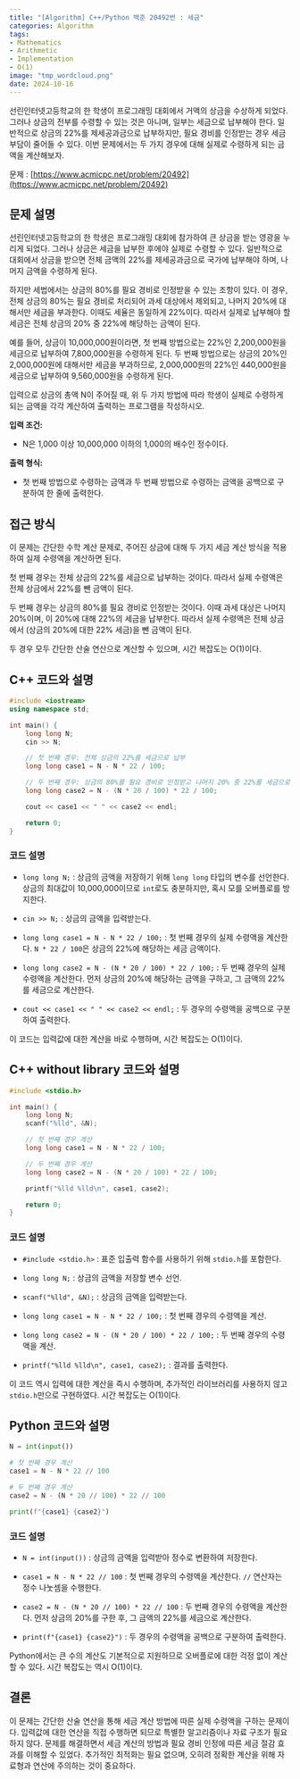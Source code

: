 ```yaml
---
title: "[Algorithm] C++/Python 백준 20492번 : 세금"
categories: Algorithm
tags:
- Mathematics
- Arithmetic
- Implementation
- O(1)
image: "tmp_wordcloud.png"
date: 2024-10-16
---
```


선린인터넷고등학교의 한 학생이 프로그래밍 대회에서 거액의 상금을 수상하게 되었다. 그러나 상금의 전부를 수령할 수 있는 것은 아니며, 일부는 세금으로 납부해야 한다. 일반적으로 상금의 22%를 제세공과금으로 납부하지만, 필요 경비를 인정받는 경우 세금 부담이 줄어들 수 있다. 이번 문제에서는 두 가지 경우에 대해 실제로 수령하게 되는 금액을 계산해보자.

문제 : [https://www.acmicpc.net/problem/20492](https://www.acmicpc.net/problem/20492)

## 문제 설명

선린인터넷고등학교의 한 학생은 프로그래밍 대회에 참가하여 큰 상금을 받는 영광을 누리게 되었다. 그러나 상금은 세금을 납부한 후에야 실제로 수령할 수 있다. 일반적으로 대회에서 상금을 받으면 전체 금액의 22%를 제세공과금으로 국가에 납부해야 하며, 나머지 금액을 수령하게 된다.

하지만 세법에서는 상금의 80%를 필요 경비로 인정받을 수 있는 조항이 있다. 이 경우, 전체 상금의 80%는 필요 경비로 처리되어 과세 대상에서 제외되고, 나머지 20%에 대해서만 세금을 부과한다. 이때도 세율은 동일하게 22%이다. 따라서 실제로 납부해야 할 세금은 전체 상금의 20% 중 22%에 해당하는 금액이 된다.

예를 들어, 상금이 10,000,000원이라면, 첫 번째 방법으로는 22%인 2,200,000원을 세금으로 납부하여 7,800,000원을 수령하게 된다. 두 번째 방법으로는 상금의 20%인 2,000,000원에 대해서만 세금을 부과하므로, 2,000,000원의 22%인 440,000원을 세금으로 납부하여 9,560,000원을 수령하게 된다.

입력으로 상금의 총액 N이 주어질 때, 위 두 가지 방법에 따라 학생이 실제로 수령하게 되는 금액을 각각 계산하여 출력하는 프로그램을 작성하시오.

**입력 조건:**

- N은 1,000 이상 10,000,000 이하의 1,000의 배수인 정수이다.

**출력 형식:**

- 첫 번째 방법으로 수령하는 금액과 두 번째 방법으로 수령하는 금액을 공백으로 구분하여 한 줄에 출력한다.

## 접근 방식

이 문제는 간단한 수학 계산 문제로, 주어진 상금에 대해 두 가지 세금 계산 방식을 적용하여 실제 수령액을 계산하면 된다.

첫 번째 경우는 전체 상금의 22%를 세금으로 납부하는 것이다. 따라서 실제 수령액은 전체 상금에서 22%를 뺀 금액이 된다.

두 번째 경우는 상금의 80%를 필요 경비로 인정받는 것이다. 이때 과세 대상은 나머지 20%이며, 이 20%에 대해 22%의 세금을 납부한다. 따라서 실제 수령액은 전체 상금에서 (상금의 20%에 대한 22% 세금)을 뺀 금액이 된다.

두 경우 모두 간단한 산술 연산으로 계산할 수 있으며, 시간 복잡도는 O(1)이다.

## C++ 코드와 설명

```cpp
#include <iostream>
using namespace std;

int main() {
    long long N;
    cin >> N;

    // 첫 번째 경우: 전체 상금의 22%를 세금으로 납부
    long long case1 = N - N * 22 / 100;

    // 두 번째 경우: 상금의 80%를 필요 경비로 인정받고 나머지 20% 중 22%를 세금으로 납부
    long long case2 = N - (N * 20 / 100) * 22 / 100;

    cout << case1 << " " << case2 << endl;

    return 0;
}
```

### 코드 설명

- `long long N;` : 상금의 금액을 저장하기 위해 `long long` 타입의 변수를 선언한다. 상금의 최대값이 10,000,000이므로 `int`로도 충분하지만, 혹시 모를 오버플로를 방지한다.

- `cin >> N;` : 상금의 금액을 입력받는다.

- `long long case1 = N - N * 22 / 100;` : 첫 번째 경우의 실제 수령액을 계산한다. `N * 22 / 100`은 상금의 22%에 해당하는 세금 금액이다.

- `long long case2 = N - (N * 20 / 100) * 22 / 100;` : 두 번째 경우의 실제 수령액을 계산한다. 먼저 상금의 20%에 해당하는 금액을 구하고, 그 금액의 22%를 세금으로 계산한다.

- `cout << case1 << " " << case2 << endl;` : 두 경우의 수령액을 공백으로 구분하여 출력한다.

이 코드는 입력값에 대한 계산을 바로 수행하며, 시간 복잡도는 O(1)이다.

## C++ without library 코드와 설명

```cpp
#include <stdio.h>

int main() {
    long long N;
    scanf("%lld", &N);

    // 첫 번째 경우 계산
    long long case1 = N - N * 22 / 100;

    // 두 번째 경우 계산
    long long case2 = N - (N * 20 / 100) * 22 / 100;

    printf("%lld %lld\n", case1, case2);

    return 0;
}
```

### 코드 설명

- `#include <stdio.h>` : 표준 입출력 함수를 사용하기 위해 `stdio.h`를 포함한다.

- `long long N;` : 상금의 금액을 저장할 변수 선언.

- `scanf("%lld", &N);` : 상금의 금액을 입력받는다.

- `long long case1 = N - N * 22 / 100;` : 첫 번째 경우의 수령액을 계산.

- `long long case2 = N - (N * 20 / 100) * 22 / 100;` : 두 번째 경우의 수령액을 계산.

- `printf("%lld %lld\n", case1, case2);` : 결과를 출력한다.

이 코드 역시 입력에 대한 계산을 즉시 수행하며, 추가적인 라이브러리를 사용하지 않고 `stdio.h`만으로 구현하였다. 시간 복잡도는 O(1)이다.

## Python 코드와 설명

```python
N = int(input())

# 첫 번째 경우 계산
case1 = N - N * 22 // 100

# 두 번째 경우 계산
case2 = N - (N * 20 // 100) * 22 // 100

print(f"{case1} {case2}")
```

### 코드 설명

- `N = int(input())` : 상금의 금액을 입력받아 정수로 변환하여 저장한다.

- `case1 = N - N * 22 // 100` : 첫 번째 경우의 수령액을 계산한다. `//` 연산자는 정수 나눗셈을 수행한다.

- `case2 = N - (N * 20 // 100) * 22 // 100` : 두 번째 경우의 수령액을 계산한다. 먼저 상금의 20%를 구한 후, 그 금액의 22%를 세금으로 계산한다.

- `print(f"{case1} {case2}")` : 두 경우의 수령액을 공백으로 구분하여 출력한다.

Python에서는 큰 수의 계산도 기본적으로 지원하므로 오버플로에 대한 걱정 없이 계산할 수 있다. 시간 복잡도는 역시 O(1)이다.

## 결론

이 문제는 간단한 산술 연산을 통해 세금 계산 방법에 따른 실제 수령액을 구하는 문제이다. 입력값에 대한 연산을 직접 수행하면 되므로 특별한 알고리즘이나 자료 구조가 필요하지 않다. 문제를 해결하면서 세금 계산의 방법과 필요 경비 인정에 따른 세금 절감 효과를 이해할 수 있었다. 추가적인 최적화는 필요 없으며, 오히려 정확한 계산을 위해 자료형과 연산에 주의하는 것이 중요하다.